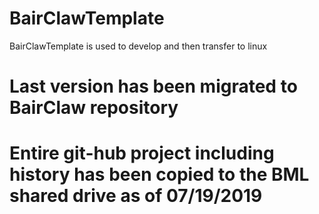 # BairClawTemplate
BairClawTemplate is used to develop and then transfer to linux

# Last version has been migrated to BairClaw repository
# Entire git-hub project including history has been copied to the BML shared drive as of 07/19/2019
